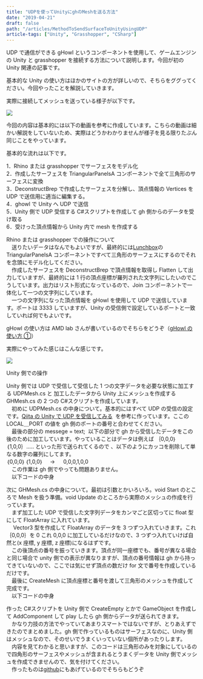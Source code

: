 ```yaml
---
title: "UDPを使ってUnityにghのMeshを送る方法"
date: "2019-04-21"
draft: false
path: "/articles/MethodToSendSurfaceToUnityUsingUDP"
article-tags: ["Unity", "Grasshopper", "CSharp"]
---
```


UDP で通信ができる gHowl というコンポーネントを使用して、ゲームエンジンの Unity と grasshopper を接続する方法について説明します。今回が初の Unity 関連の記事です。

基本的な Unity の使い方はほかのサイトの方が詳しいので、そちらをググってください。今回やったことを解説していきます。

実際に接続してメッシュを送っている様子が以下です。

[![](https://3.bp.blogspot.com/-JOQY2UbklfQ/XLv1YDUcymI/AAAAAAAABn8/KnFXduxbYJIIJB2PiRUt7_a1uUJY9VxwQCLcBGAs/s640/test.gif)](https://3.bp.blogspot.com/-JOQY2UbklfQ/XLv1YDUcymI/AAAAAAAABn8/KnFXduxbYJIIJB2PiRUt7_a1uUJY9VxwQCLcBGAs/s1600/test.gif)

今回の内容は基本的には以下の動画を参考に作成しています。こちらの動画は細かい解説をしていないため、実際はどうかわかりませんが様子を見る限りたぶん同じことをやっています。

基本的な流れは以下です。

1．Rhino または grasshopper でサーフェスをモデル化  
2．作成したサーフェスを TriangularPanelsA コンポーネントで全て三角形のサーフェスに変換  
3．DeconstructBrep で作成したサーフェスを分解し、頂点情報の Vertices を UDP で送信用に適当に編集する。  
4．ghowl で Unity へ UDP で送信  
5．Unity 側で UDP 受信する C#スクリプトを作成して gh 側からのデータを受け取る  
6．受けった頂点情報から Unity 内で mesh を作成する

Rhino または grasshopper での操作について  
　送りたいデータはなんでもよいですが、最終的には[Lunchbox](https://www.food4rhino.com/app/lunchbox)の TriangularPanelsA コンポーネントですべて三角形のサーフェスにするのでそれを念頭にモデル化してください。  
　作成したサーフェスを DeconstructBrep で頂点情報を取得し Flatten して出力していますが、最終的には 1 行の頂点座標が羅列された文字列にしたいのでこうしています。出力はリスト形式になっているので、Join コンポーネントで一体化して一つの文字列にしています。  
　一つの文字列になった頂点情報を gHowl を使用して UDP で送信しています。ポートは 3333 していますが、Unity の受信側で設定しているポートと一致していれば何でもよいです。

gHowl の使い方は AMD lab さんが書いているのでそちらをどうぞ（[gHowl の使い方 ①](https://amdlaboratory.com/amdblog/grasshopperghowl%E3%81%AE%E4%BD%BF%E3%81%84%E6%96%B9%E2%91%A0/)）

実際にやってみた感じはこんな感じです。

[![](https://2.bp.blogspot.com/-BXztLgMM4IY/XLv-X12LIjI/AAAAAAAABoc/b8aorXbARWM2px5dLCJiOQylAnaihNCCQCLcBGAs/s640/%25E3%2582%25AD%25E3%2583%25A3%25E3%2583%2597%25E3%2583%2581%25E3%2583%25A3.PNG)](https://2.bp.blogspot.com/-BXztLgMM4IY/XLv-X12LIjI/AAAAAAAABoc/b8aorXbARWM2px5dLCJiOQylAnaihNCCQCLcBGAs/s1600/%25E3%2582%25AD%25E3%2583%25A3%25E3%2583%2597%25E3%2583%2581%25E3%2583%25A3.PNG)

Unity 側での操作

Unity 側では UDP で受信して受信した 1 つの文字データを必要な状態に加工する UDPMesh.cs と 加工したデータから Unity 上にメッシュを作成する GHMesh.cs の 2 つの C#スクリプトを作成しています。  
　初めに UDPMesh.cs の中身について。基本的にはすべて UDP の受信の設定です。[Qiita の Unity で UDP を受信してみる](https://qiita.com/nenjiru/items/8fa8dfb27f55c0205651)  を参考に作っています。ここの LOCAL＿PORT の値を gh 側のポートの番号と合わせてください。  
　最後の部分の messege = text;  以下の部分で gh から受信したデータをこの後のために加工しています。やっていることはデータは例えば ｛0,0,0｝｛1,0,0｝..... といった形で送られてくるので 、以下のようにカッコを削除して単なる数字の羅列にしてます。  
｛0,0,0｝｛1,0,0｝　 → 　 0,0,0,1,0,0  
　この作業は gh 側でやっても問題ありません。  
　以下コードの中身

次に GHMesh.cs の中身について。最初は引数とかいろいろ。void Start のところで Mesh を扱う準備。void Update のところから実際のメッシュの作成を行っています。  
　まず加工した UDP で受信した文字列データをカンマごと区切ってに float 型にして FloatArray に入れています。  
　 Vector3 型を作成して FloatArray のデータを 3 つずつ入れていきます。これ｛0,0,0｝を 0 これ 0,0,0 に加工しているだけなので、3 つずつ入れていけば自然と(x 座標, y 座標, z 座標)になるはずです。  
　この後頂点の番号を振っていきます。頂点が同一座標でも、番号が異なる場合と同じ場合で unity 側での表示が異なりますが、頂点の番号情報は gh から持ってきていないので、ここでは気にせず頂点の数だけ for 文で番号を作成しているだけです。  
　最後に CreateMesh に頂点座標と番号を渡して三角形のメッシュを作成して完成です。  
　以下コードの中身

作った C#スクリプトを Unity 側で CreateEmpty とかで GameObject を作成して AddComponent して play したら gh 側からデータが送られてきます。  
　かなり力技の方法でやっていてあまりスマートではないですが、とりあえずできたのでまとめました。gh 側で作っているものはサーフェスなのに、Unity 側はメッシュなので、そのせいでうまくいっていない個所があったりします。  
　内容を見てわかると思いますが、このコードは三角形のみを対象にしているので四角形のサーフェスやメッシュが含まれるとうまくデータを Unity 側でメッシュを作成できませんので、気を付けてください。  
　作ったものは[github](https://github.com/hrntsm/UnityGH)にもあげているのでそちらもどうぞ
